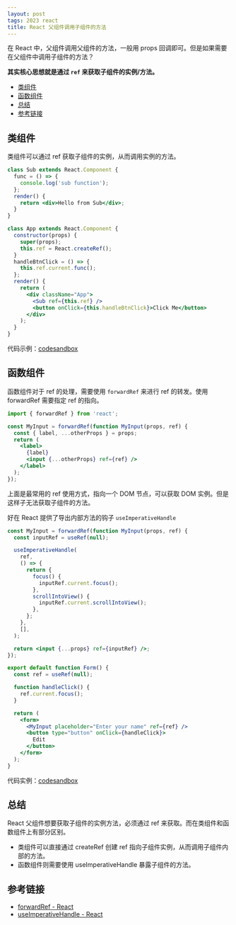 ```yaml
---
layout: post
tags: 2023 react
title: React 父组件调用子组件的方法
---
```


在 React 中，父组件调用父组件的方法，一般用 props 回调即可。但是如果需要在父组件中调用子组件的方法？

**其实核心思想就是通过 `ref` 来获取子组件的实例/方法。**

<!-- vim-markdown-toc GFM -->

- [类组件](#类组件)
- [函数组件](#函数组件)
- [总结](#总结)
- [参考链接](#参考链接)

<!-- vim-markdown-toc -->

## 类组件

类组件可以通过 ref 获取子组件的实例，从而调用实例的方法。

```jsx
class Sub extends React.Component {
  func = () => {
    console.log('sub function');
  };
  render() {
    return <div>Hello from Sub</div>;
  }
}

class App extends React.Component {
  constructor(props) {
    super(props);
    this.ref = React.createRef();
  }
  handleBtnClick = () => {
    this.ref.current.func();
  };
  render() {
    return (
      <div className="App">
        <Sub ref={this.ref} />
        <button onClick={this.handleBtnClick}>Click Me</button>
      </div>
    );
  }
}
```

代码示例：[codesandbox](https://codesandbox.io/s/class-wg76yp?file=/src/App.js)

## 函数组件

函数组件对于 ref 的处理，需要使用 `forwardRef` 来进行 ref 的转发。使用 forwardRef 需要指定 ref 的指向。

```jsx
import { forwardRef } from 'react';

const MyInput = forwardRef(function MyInput(props, ref) {
  const { label, ...otherProps } = props;
  return (
    <label>
      {label}
      <input {...otherProps} ref={ref} />
    </label>
  );
});
```

上面是最常用的 ref 使用方式，指向一个 DOM 节点，可以获取 DOM 实例。但是这样子无法获取子组件的方法。

好在 React 提供了导出内部方法的钩子 `useImperativeHandle`

```jsx
const MyInput = forwardRef(function MyInput(props, ref) {
  const inputRef = useRef(null);

  useImperativeHandle(
    ref,
    () => {
      return {
        focus() {
          inputRef.current.focus();
        },
        scrollIntoView() {
          inputRef.current.scrollIntoView();
        },
      };
    },
    [],
  );

  return <input {...props} ref={inputRef} />;
});

export default function Form() {
  const ref = useRef(null);

  function handleClick() {
    ref.current.focus();
  }

  return (
    <form>
      <MyInput placeholder="Enter your name" ref={ref} />
      <button type="button" onClick={handleClick}>
        Edit
      </button>
    </form>
  );
}
```

代码实例：[codesandbox](https://codesandbox.io/s/admiring-vaughan-hqsjww)

## 总结

React 父组件想要获取子组件的实例方法，必须通过 ref 来获取。而在类组件和函数组件上有部分区别。

- 类组件可以直接通过 createRef 创建 ref 指向子组件实例，从而调用子组件内部的方法。
- 函数组件则需要使用 useImperativeHandle 暴露子组件的方法。

## 参考链接

- [forwardRef - React](https://react.dev/reference/react/forwardRef)
- [useImperativeHandle - React](https://react.dev/reference/react/useImperativeHandle)

